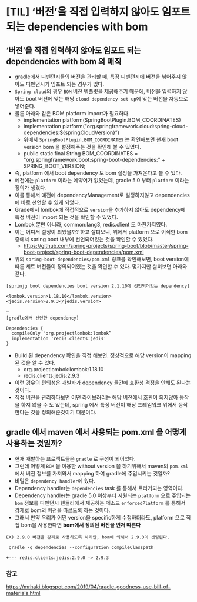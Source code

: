 # [TIL] ‘버전’을 직접 입력하지 않아도 임포트되는 dependencies with bom

## ‘버전’을 직접 입력하지 않아도 임포트 되는 dependencies with bom 의 매직

* gradle에서 디펜던시들의 버전을 관리할 때, 특정 디펜던시에 버전을 넣어주지 않아도 디펜던시가 임포트 되는 경우가 있다.
* `Spring cloud`의 경우 `BOM` 버전 템플릿을 제공해주기 때문에, 버전을 입력하지 않아도 boot 버젼에 맞는 해당 `cloud dependency set up`에 맞는 버전을 자동으로 넣어준다.
* 물론 아래와 같은 BOM platform import가 필요하다.
  * implementation platform(SpringBootPlugin.BOM_COORDINATES)
  * implementation platform("org.springframework.cloud:spring-cloud-dependencies:${springCloudVersion}”)
  * 위에서 `SpringBootPlugin.BOM_COORDINATES` 는 확인해보면 현재 boot version bom 을 설정해주는 것을 확인해 볼 수 있었다.
  * public static final String BOM_COORDINATES = "org.springframework.boot:spring-boot-dependencies:" + SPRING_BOOT_VERSION;
* 즉, platform 에서 boot dependency 도 bom 설정을 가져온다고 볼 수 있다.
* 예전에는 `platform` 이라는 예약어가 없었는데, gradle 5.0 부터 `platform` 이라는 정의가 생겼다.
* 이를 통해서 예전에 dependencyManagement로 설정하지않고 dependencies 에 바로 선언할 수 있게 되었다.
* Grade에서 lombok에 직접적으로 `version`을 추가하지 않아도 dependency에 특정 버전이 import 되는 것을 확인할 수 있었다.
* Lombok 뿐만 아니라, common:lang3, redis.client 도 마찬가지였다.
* 이는 어디서 설정이 되었을까? 하고 살펴보니, 위에서 platform 으로 이식한 bom 중에서 spring boot 내부에 선언되어있는 것을 확인할 수 있었다.
  * https://github.com/spring-projects/spring-boot/blob/master/spring-boot-project/spring-boot-dependencies/pom.xml
* 위의 `spring-boot-dependencies/pom.xml` 링크를 확인해보면, boot version에 따른 세트 버전들이 정의되어있는 것을 확인할 수 있다.
몇가지만 살펴보면 아래와 같다.

```
[sprinjg boot dependencies boot version 2.1.10에 선언되어있는 dependency]

<lombok.version>1.18.10</lombok.version>
<jedis.version>2.9.3</jedis.version>

—
[gradle에서 선언한 dependency]

Dependencies {
  compileOnly "org.projectlombok:lombok”
  implementation 'redis.clients:jedis'
}
```

* Build 된 dependency 확인을 직접 해보면. 정상적으로 해당 version이 mapping 된 것을 알 수 있다.
  * org.projectlombok:lombok:1.18.10
  * redis.clients:jedis:2.9.3
* 이런 경우의 편의성은 개발자가 dependency 들간에 호환성 걱정을 안해도 된다는 것이다.
* 직접 버전을 관리하다보면 어떤 라이브러리는 해당 버전에서 호환이 되지않아 동작을 하지 않을 수 도 있는데, spring 에서 특정 버전이 해당 프레임워크 위에서 동작한다는 것을 정의해준것이기 때문이다.

## gradle 에서 maven 에서 사용되는 pom.xml 을 어떻게 사용하는 것일까?

* 현재 개발하는 프로젝트들은 `gradle` 로 구성이 되어있다.
* 그런데 어떻게 `BOM` 을 이용한 without version 을 하기위해서  maven의 `pom.xml` 에서 버전 정보를 가져와서 mapping 하여 gradle에 주입시키는 것일까?
* 비밀은 `dependency handler`에 있다.
* Dependency handler는 `dependencies` task 를 통해서 트리거되는 영역이다.
* Dependency handler는 gradle 5.0 이상부터 지원되는 `platform` 으로 주입되는 `bom` 정보를 디펜던시 핸들러에서 제공하는 메소드 `enforcedPlatform` 를 통해서 강제로 bom의 버전을 따르도록 하는 것이다.
* 그래서 만약 우리가 어떤 version을 specific하게 수정하더라도, platform 으로 직접 bom을 사용한다면 __bom에서 정의된 버전을 먼저 따른다__

```
EX) 2.9.0 버전을 강제로 사용하도록 하지만, bom에 의해서 2.9.3이 셋팅된다.

 gradle -q dependencies --configuration compileClasspath

+--- redis.clients:jedis:2.9.0 -> 2.9.3
```

### 참고

https://mrhaki.blogspot.com/2019/04/gradle-goodness-use-bill-of-materials.html
